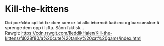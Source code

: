 # Kill-the-kittens
Det perfekte spillet for dem som er lei alle internett kattene og bare ønsker å sprenge dem opp i lufta. Sånn faktisk...
<br> Rawgit: https://cdn.rawgit.com/ReddikHaien/Kill-the-kittens/fd028f80/a%20cute%20tanky%20cat%20game/index.html

